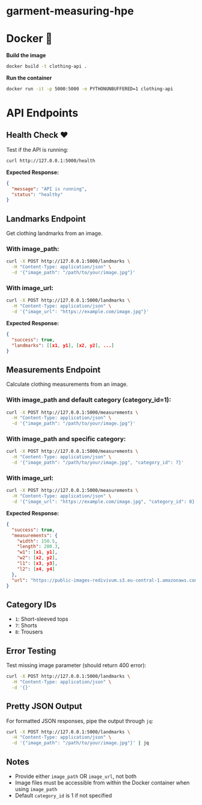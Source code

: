 # garment-measuring-hpe

# Docker 🐋

**Build the image**
```bash
docker build -t clothing-api .
```

**Run the container**
```bash
docker run -it -p 5000:5000 -e PYTHONUNBUFFERED=1 clothing-api
```

# API Endpoints

## Health Check ❤️

Test if the API is running:

```bash
curl http://127.0.0.1:5000/health
```

**Expected Response:**
```json
{
  "message": "API is running",
  "status": "healthy"
}
```

## Landmarks Endpoint

Get clothing landmarks from an image.

### With image_path:
```bash
curl -X POST http://127.0.0.1:5000/landmarks \
  -H "Content-Type: application/json" \
  -d '{"image_path": "/path/to/your/image.jpg"}'
```

### With image_url:
```bash
curl -X POST http://127.0.0.1:5000/landmarks \
  -H "Content-Type: application/json" \
  -d '{"image_url": "https://example.com/image.jpg"}'
```

**Expected Response:**
```json
{
  "success": true,
  "landmarks": [[x1, y1], [x2, y2], ...]
}
```

## Measurements Endpoint

Calculate clothing measurements from an image.

### With image_path and default category (category_id=1):
```bash
curl -X POST http://127.0.0.1:5000/measurements \
  -H "Content-Type: application/json" \
  -d '{"image_path": "/path/to/your/image.jpg"}'
```

### With image_path and specific category:
```bash
curl -X POST http://127.0.0.1:5000/measurements \
  -H "Content-Type: application/json" \
  -d '{"image_path": "/path/to/your/image.jpg", "category_id": 7}'
```

### With image_url:
```bash
curl -X POST http://127.0.0.1:5000/measurements \
  -H "Content-Type: application/json" \
  -d '{"image_url": "https://example.com/image.jpg", "category_id": 8}'
```

**Expected Response:**
```json
{
  "success": true,
  "measurements": {
    "width": 150.5,
    "length": 200.3,
    "w1": [x1, y1],
    "w2": [x2, y2],
    "l1": [x3, y3],
    "l2": [x4, y4]
  },
  "url": "https://public-images-redivivum.s3.eu-central-1.amazonaws.com/Remix_data/predictions/image_1750776340.jpg"
}
```

## Category IDs

- `1`: Short-sleeved tops
- `7`: Shorts  
- `8`: Trousers

## Error Testing

Test missing image parameter (should return 400 error):
```bash
curl -X POST http://127.0.0.1:5000/landmarks \
  -H "Content-Type: application/json" \
  -d '{}'
```

## Pretty JSON Output

For formatted JSON responses, pipe the output through `jq`:
```bash
curl -X POST http://127.0.0.1:5000/landmarks \
  -H "Content-Type: application/json" \
  -d '{"image_path": "/path/to/your/image.jpg"}' | jq
```

## Notes

- Provide either `image_path` OR `image_url`, not both
- Image files must be accessible from within the Docker container when using `image_path`
- Default `category_id` is 1 if not specified

